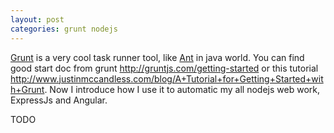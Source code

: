 ```yaml
---
layout: post
categories: grunt nodejs
---
```


[Grunt](http://gruntjs.com/) is a very cool task runner tool, like [Ant](http://ant.apache.org/) in java world. You can find good start doc from grunt <http://gruntjs.com/getting-started> or this tutorial <http://www.justinmccandless.com/blog/A+Tutorial+for+Getting+Started+with+Grunt>. Now I introduce how I use it to automatic my all nodejs web work, ExpressJs and Angular.

TODO
